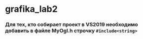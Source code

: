 # grafika_lab2
### Для тех, кто собирает проект в VS2019 необходимо добавить в файле MyOgl.h  строчку `#include<string>`
